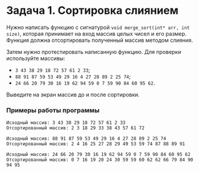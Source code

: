 # Задача 1. Сортировка слиянием
Нужно написать функцию с сигнатурой `void merge_sort(int* arr, int size)`, которая принимает на вход массив целых чисел и его размер. Функция должна отсортировать полученный массив методом слияния.

Затем нужно протестировать написанную функцию. Для проверки используйте массивы:
- `3 43 38 29 18 72 57 61 2 33`;
- `88 91 87 59 53 49 29 16 4 27 28 89 2 25 74`;
- `24 66 20 79 30 16 19 62 94 59 0 7 59 90 84 60 95 62`.

Выведите на экран массив до и после сортировки.

### Примеры работы программы

```
Исходный массив: 3 43 38 29 18 72 57 61 2 33
Отсортированный массив: 2 3 18 29 33 38 43 57 61 72
```

```
Исходный массив: 88 91 87 59 53 49 29 16 4 27 28 89 2 25 74
Отсортированный массив: 2 4 16 25 27 28 29 49 53 59 74 87 88 89 91
```

```
Исходный массив: 24 66 20 79 30 16 19 62 94 59 0 7 59 90 84 60 95 62
Отсортированный массив: 0 7 16 19 20 24 30 59 59 60 62 62 66 79 84 90 94 95
```
